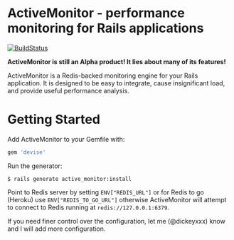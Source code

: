 ActiveMonitor - performance monitoring for Rails applications
==============

[![BuildStatus](https://secure.travis-ci.org/dickeyxxx/activemonitor.png)](http://travis-ci.org/dickeyxxx/activemonitor)

**ActiveMonitor is still an Alpha product! It lies about many of its features!**

ActiveMonitor is a Redis-backed monitoring engine for your Rails application. It
is designed to be easy to integrate, cause insignificant load, and provide
useful performance analysis.

Getting Started
===============

Add ActiveMonitor to your Gemfile with:

````ruby
gem 'devise'
````

Run the generator:

````
$ rails generate active_monitor:install
````

Point to Redis server by setting `ENV["REDIS_URL"]` or for Redis to go (Heroku)
use `ENV["REDIS_TO_GO_URL"]` otherwise ActiveMonitor will attempt to connect to
Redis running at `redis://127.0.0.1:6379`.

If you need finer control over the configuration, let me (@dickeyxxx) know and I
will add more configuration.
